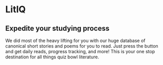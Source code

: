 # LitIQ
## Expedite your studying process
We did most of the heavy lifting for you with our huge database of canonical short stories and poems for you to read. Just press the button and get daily reads, progress tracking, and more! This is your one stop destination for all things quiz bowl literature.
